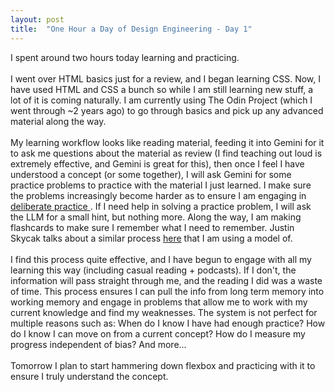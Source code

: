 ```yaml
---
layout: post
title:  "One Hour a Day of Design Engineering - Day 1"
---
```


I spent around two hours today learning and practicing.
<br><br>
I went over HTML basics just for a review, and I began learning CSS. Now, I have used HTML and CSS a bunch so while I am still learning new stuff, a lot of it is coming naturally. I am currently using The Odin Project (which I went through ~2 years ago) to go through basics and pick up any advanced material along the way.
<br><br>
My learning workflow looks like reading material, feeding it into Gemini for it to ask me questions about the material as review (I find teaching out loud is extremely effective, and Gemini is great for this), then once I feel I have understood a concept (or some together), I will ask Gemini for some practice problems to practice with the material I just learned. I make sure the  problems increasingly become harder as to ensure I am engaging in <a href="https://www.justinmath.com/deliberate-practice-the-most-effective-form-of-active-learning/deliberate practice." target="_blank"> deliberate practice </a>. If I need help in solving a practice problem, I will ask the LLM for a small hint, but nothing more. Along the way, I am making flashcards to make sure I remember what I need to remember. Justin Skycak talks about a similar process <a href="https://youtu.be/GOqaK5cIUrk?si=wiBftqvsMkYJlUFe" target="_blank"> here</a> that I am using a model of. 
<br><br>
I find this process quite effective, and I have begun to engage with all my learning this way (including casual reading + podcasts). If I don't, the information will pass straight through me, and the reading I did was a waste of time. This process ensures I can pull the info from long term memory into working memory and engage in problems that allow me to work with my current knowledge and find my weaknesses. The system is not perfect for multiple reasons such as: When do I know I have had enough practice? How do I know I can move on from a current concept? How do I measure my progress independent of bias? And more...
<br><br>
Tomorrow I plan to start hammering down flexbox and practicing with it to ensure I truly understand the concept. 
